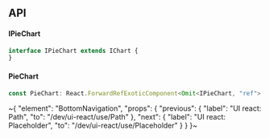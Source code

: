 

## API

#### IPieChart

```ts
interface IPieChart extends IChart {
}
```

#### PieChart

```ts
const PieChart: React.ForwardRefExoticComponent<Omit<IPieChart, "ref"> & React.RefAttributes<unknown>>;
```


~{
  "element": "BottomNavigation",
  "props": {
    "previous": {
      "label": "UI react: Path",
      "to": "/dev/ui-react/use/Path"
    },
    "next": {
      "label": "UI react: Placeholder",
      "to": "/dev/ui-react/use/Placeholder"
    }
  }
}~
